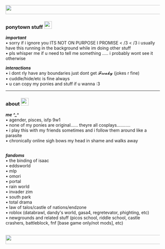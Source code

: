 <img src="https://images2.imgbox.com/a1/f5/qBq9wlHn_o.gif" width=1000px height=30px>
<h3>ponytown stuff <img src="https://images2.imgbox.com/a2/76/O2PTp7pF_o.gif" width=25px height=25px></h3>

<i><b>important</i></b> <br/>
• sorry if i ignore you ITS NOT ON PURPOSE I PROMISE < /3 < /3 i usually have this running in the background while im doing other stuff <br>
• pls whisper me if u need to tell me something</b></i> ..... i probably wont see it otherwise


<i><b>interactions</i></b> <br/>
• i dont rly have any boundaries just dont get 𝓕𝓻𝓮𝓪𝓴𝔂 (jokes r fine) <br>
• cuddle/hide/etc is fine always <br/>
• u can copy my ponies and stuff if u wanna :3 <br/>

<hr>

<h3>about <img src="https://images2.imgbox.com/50/99/aMl4S85z_o.gif" width=25px height=25px></h3>
<i><b>me ^_^</i></b> <br/>
• agender, pisces, isfp 9w1 <br>
• none of my ponies are original...... theyre all cosplays........... <br/>
• i play this with my friends sometimes and i follow them around like a parasite <br/>
• chronically online sigh bows my head in shame and walks away <br/> <br/>

<i><b>fandoms</i></b> <br/>
• the binding of isaac <br/>
• eddsworld <br/>
• mlp <br/>
• omori <br/>
• portal <br/>
• rain world <br/>
• invader zim <br/>
• south park <br/>
• total drama <br/>
• law of talos/castle of nations/endzone <br/>
• roblox (databrawl, dandy's world, gasa4, regretevator, phighting, etc) <br/>
• newgrounds and related stuff (picos school, riddle school, castle crashers, battleblock, fnf [base game only/not mods], etc) <br/> <br/>


<img src="https://images2.imgbox.com/a1/f5/qBq9wlHn_o.gif" width=1000px height=30px>
